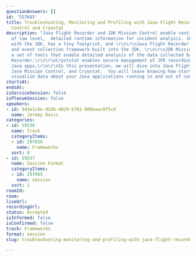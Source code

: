 ```yaml
---
questionAnswers: []
id: '557685'
title: Troubleshooting, Monitoring and Profiling with Java Flight Recorder, Mission
  Control and Cryostat
description: "Java Flight Recorder and JDK Mission Control enable continuous collection
  of low level,  detailed runtime information for incident analysis. JFR is included
  with the JDK, has a tiny footprint, and \r\n\r\nJava Flight Recorder is a profiling
  and event collection framework built into the JDK. \r\n\r\nJDK Mission Control contains
  a set of tools that enable detailed analysis of the data collected by Java Flight
  Recorder.\r\n\r\nCryotstat enables secure managemant of JFR recordings for containerized
  Java apps.\r\n\r\nIn this presentation, we will dive into Java Flight Recorder,
  Java Mission Control, and Cryostat.  You will leave knowing how start, stop, and
  visualize data about your Java applications running in and out of containers."
startsAt: 
endsAt: 
isServiceSession: false
isPlenumSession: false
speakers:
- id: 943e1c6e-d2db-4829-b701-000eaac0f5cd
  name: Jeremy Davis
categories:
- id: 59536
  name: Track
  categoryItems:
  - id: 207656
    name: Frameworks
  sort: 0
- id: 59537
  name: Session Format
  categoryItems:
  - id: 207665
    name: session
  sort: 1
roomId: 
room: 
liveUrl: 
recordingUrl: 
status: Accepted
isInformed: false
isConfirmed: false
track: Frameworks
format: session
slug: troubleshooting-monitoring-and-profiling-with-java-flight-recorder-mission-control-and-cryostat

---
```

